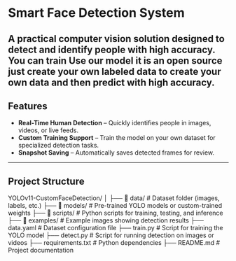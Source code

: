 # Smart Face Detection System

A practical computer vision solution designed to detect and identify people with high accuracy.  
You can train Use our model it is an open source just create your own labeled data to create your own data and then predict with high accuracy.
---

##  Features

- **Real-Time Human Detection** – Quickly identifies people in images, videos, or live feeds.  
- **Custom Training Support** – Train the model on your own dataset for specialized detection tasks.  
- **Snapshot Saving** – Automatically saves detected frames for review.  

---

##  Project Structure
YOLOv11-CustomFaceDetection/
│
├── 📁 data/ # Dataset folder (images, labels, etc.)
├── 📁 models/ # Pre-trained YOLO models or custom-trained weights
├── 📁 scripts/ # Python scripts for training, testing, and inference
├── 📁 examples/ # Example images showing detection results
├── data.yaml # Dataset configuration file
├── train.py # Script for training the YOLO model
├── detect.py # Script for running detection on images or videos
├── requirements.txt # Python dependencies
├── README.md # Project documentation



